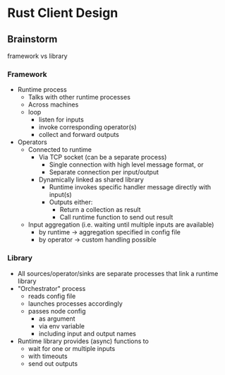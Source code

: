 # Rust Client Design

## Brainstorm

framework vs library

### Framework

- Runtime process
  - Talks with other runtime processes
  - Across machines
  - loop
    - listen for inputs
    - invoke corresponding operator(s)
    - collect and forward outputs
- Operators
  - Connected to runtime
    - Via TCP socket (can be a separate process)
      - Single connection with high level message format, or
      - Separate connection per input/output
    - Dynamically linked as shared library
      - Runtime invokes specific handler message directly with input(s)
      - Outputs either:
        - Return a collection as result
        - Call runtime function to send out result
  - Input aggregation (i.e. waiting until multiple inputs are available)
    - by runtime -> aggregation specified in config file
    - by operator -> custom handling possible

### Library

- All sources/operator/sinks are separate processes that link a runtime library
- "Orchestrator" process
  - reads config file
  - launches processes accordingly
  - passes node config
    - as argument
    - via env variable
    - including input and output names
- Runtime library provides (async) functions to
  - wait for one or multiple inputs
  - with timeouts
  - send out outputs

